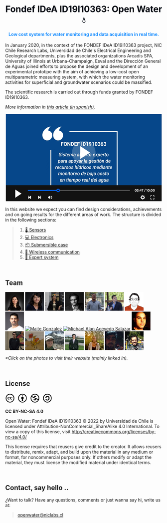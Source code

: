 
<h1 style="text-align:center;color:#000610">Fondef IDeA ID19I10363: Open Water 💧</h1>

<h4 style="text-align:center;color:DodgerBlue;">Low cost system for water monitoring and data acquisition in real time.</h3>


<p style="text-align:justify;">

In January 2020, in the context of the FONDEF IDeA ID19I10363 project, NIC Chile Research Labs,  Universidad de Chile's Electrical Engineering and Geological departments, plus the associated organizations Arcadis SPA, University of Illinois at Urbana-Champaign, Esval and the Dirección General de Aguas joined efforts to propose the design and development of an experimental prototipe with the aim of achieving a low-cost open multiparametric measuring system, with which the water monitoring activities for superficial and groundwater scenarios could be massified.

The scientific research is carried out through funds granted by FONDEF ID19I10363.

_More information in [this article (in spanish)](http://bitacoras.niclabs.cl/2022/05/sistema-abierto-experto-para-apoyar-la.html)._

[<p align="center"><img style="float: center;"  title="a title" alt="Alt text" src="images/inicio_video2.png" width="500px"></p>](https://www.youtube.com/watch?v=SJs9-OBhGeA)

</p>

In this website we expect you can find design considerations, achievements and on going results for the different areas of work. The structure is divided in the following sections:

> 1. [🌡 Sensors](Sensors.md)
> 2. [💻 Electronics](Electronics.md)
> 3. [📦 Submersible case](Case.md)
> 4. [📡 Wireless communication](Wireless.md)
> 5. [🤖 Expert system](Expert.md)


<br>

## Team

[<img title="Sandra Cespedes" alt="Sandra Cespedes" src="images/inicio_equipo_sandra.jpg" width="60px">](https://www.linkedin.com/in/scespedes/)
[<img title="Linda Daniele" alt="Linda Daniele" src="images/inicio_equipo_linda.jpg" width="60px">](https://www.linkedin.com/in/linda-daniele-9a35bb39/)
[<img title="Doris Saez" alt="Doris Saez" src="images/inicio_equipo_doris.jpg" width="60px">](https://www.linkedin.com/in/doris-saez-ba2ab5146/)
[<img title="Juan Salamanca" alt="Juan Salamanca" src="images/inicio_equipo_juan.jpg" width="60px">](https://www.linkedin.com/in/juan-salamanca-8b784411/)
[<img title="Javier Bustos" alt="Javier Bustos" src="images/inicio_equipo_javier.jpg" width="60px">](https://www.linkedin.com/in/javier-bustos-jiménez-786788/)
[<img title="Matías Taucare" alt="Matías Taucare" src="images/inicio_equipo_matiastaucare.jpg" width="60px">](https://www.linkedin.com/in/matias-taucare-toro/)
[<img title="Francisco Jaramillo" alt="Francisco Jaramillo" src="images/inicio_equipo_francisco.jpg" width="60px">](https://www.linkedin.com/in/francisco-jaramillo-montoya-0a6b8750/)
[<img title="Rodrigo Muñoz" alt="Rodrigo Muñoz" src="images/inicio_equipo_rodrigo.jpg" width="60px">](https://www.linkedin.com/in/rodrigomunozlara/)
[<img title="Maite Gonzalez" alt="Maite Gonzalez" src="images/inicio_equipo_maite.jpg" width="60px">](https://www.linkedin.com/in/maite-gonz%C3%A1lez-mendoza-6652063a/)
[<img title="Michael Alan Acevedo Salazar" alt="Michael Alan Acevedo Salazar" src="images/inicio_equipo_alan.jpg" width="60px">](https://www.linkedin.com/in/alanacevedo/)
[<img title="Pablo Martin" alt="Pablo Martin" src="images/inicio_equipo_pablo.jpg" width="60px">](https://www.linkedin.com/in/pmartinchile/)
[<img title="Sebastian Cifuentes" alt="Sebastian Cifuentes" src="images/inicio_equipo_sebastian.jpg" width="60px">](https://www.linkedin.com/in/sebcif)
[<img title="Gabriel Flores" alt="Gabriel Flores" src="images/inicio_equipo_gabriel.jpg" width="60px">](https://github.com/gaboflowers)
[<img title="Gabriela Mendoza" alt="Gabriela Mendoza" src="images/inicio_equipo_gabriela.jpg" width="60px">](https://www.linkedin.com/in/gabriela-mendoza-muñoz-700945151/)
[<img title="Maximiliano Jones" alt="Maximiliano Jones" src="images/inicio_equipo_maximiliano.jpg" width="60px">](https://www.linkedin.com/in/maximiliano-jones-herrera-b4013b97/)
[<img title="María Jesus" alt="María Jesus" src="images/inicio_equipo_mariajesus.jpg" width="60px">]()
[<img title="Amilcar Aravena" alt="Amilcar Aravena" src="images/inicio_equipo_amilcar.jpg" width="60px">](https://www.linkedin.com/in/amilcar-aravena/)
[<img title="Matías Macaya" alt="Matías Macaya" src="images/inicio_equipo_matiasmacaya.jpg" width="60px">](https://www.linkedin.com/in/matiasmacayaleiva/)

_*Click on the photos to visit their website (mainly linked in)._

<br>

## License

<img title="Licencia CC BY-NC-SA 4.0" alt="Licencia CC BY-NC-SA 4.0" src="images/inicio_licencia.png" width="150px" class="center">

**CC BY-NC-SA 4.0**

Open Water: Fondef IDeA ID19I10363 © 2022 by Universidad de Chile is licensed under Attribution-NonCommercial_ShareAlike 4.0 International. To view a copy of this license, visit http://creativecommons.org/licenses/by-nc-sa/4.0/

This license requires that reusers give credit to the creator. It allows reusers to distribute, remix, adapt, and build upon the material in any medium or format, for noncommercial purposes only. If others modify or adapt the material, they must license the modified material under identical terms.

<br>

## Contact, say hello ..

¿Want to talk? Have any questions, comments or just wanna say hi, write us at:

> [openwater@niclabs.cl](openwater@niclabs.cl)

<!--
BY: Credit must be given to you, the creator.
NC: Only noncommercial use of your work is permitted. Noncommercial means not primarily intended for or directed towards commercial advantage or monetary compensation.
SA: Adaptations must be shared under the same terms.
-->

<!--
<b>Editar bitacora</b>

Referirse a la página [como editar](old/como-editar.md).
-->

